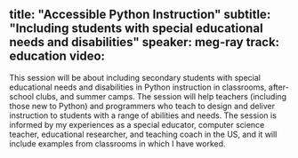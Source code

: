 title: "Accessible Python Instruction"
subtitle: "Including students with special educational needs and disabilities"
speaker: meg-ray
track: education
video:
---
This session will be about including secondary students with special educational needs and disabilities in Python instruction in classrooms, after-school clubs, and summer camps. The session will help teachers (including those new to Python) and programmers who teach to design and deliver instruction to students with a range of abilities and needs. The session is informed by my experiences as a special educator, computer science teacher, educational researcher, and teaching coach in the US, and it will include examples from classrooms in which I have worked.